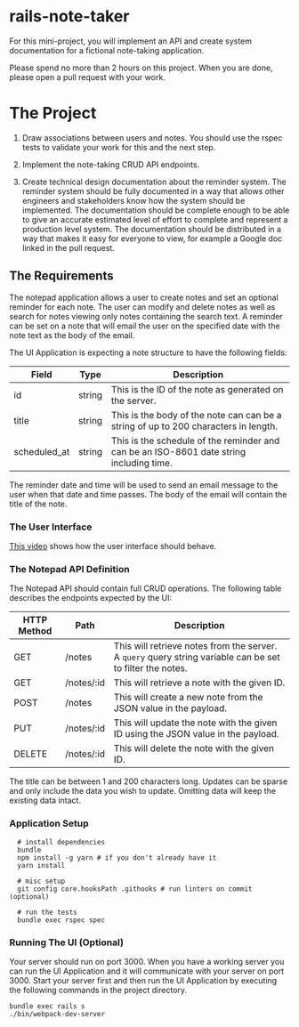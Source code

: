 # rails-note-taker

For this mini-project, you will implement an API and create system documentation for a fictional note-taking application.

Please spend no more than 2 hours on this project. When you are done, please open a pull request with your work.

# The Project

1. Draw associations between users and notes. You should use the rspec tests to validate your work for this and the next step.

1. Implement the note-taking CRUD API endpoints.

1. Create technical design documentation about the reminder system. The reminder system should be fully documented in a way that allows other engineers and stakeholders know how the system should be implemented. The documentation should be complete enough to be able to give an accurate estimated level of effort to complete and represent a production level system. The documentation should be distributed in a way that makes it easy for everyone to view, for example a Google doc linked in the pull request.

## The Requirements
The notepad application allows a user to create notes and set an optional reminder for each note. The user can modify and delete notes as well as search for notes viewing only notes containing the search text. A reminder can be set on a note that will email the user on the specified date with the note text as the body of the email.

The UI Application is expecting a note structure to have the following fields:

|Field|Type|Description|
|---|---|---|
|id|string|This is the ID of the note as generated on the server.|
|title|string|This is the body of the note can can be a string of up to 200 characters in length.|
|scheduled_at|string|This is the schedule of the reminder and can be an ISO-8601 date string including time.|

The reminder date and time will be used to send an email message to the user when that date and time passes. The body of the email will contain the title of the note.

### The User Interface
[This video](https://www.loom.com/share/0030e97a8ade4a02805a27484d3fd127) shows how the user interface should behave.
### The Notepad API Definition
The Notepad API should contain full CRUD operations. The following table describes the endpoints expected by the UI:

|HTTP Method|Path|Description|
|-----------|----|-----------|
|GET|/notes|This will retrieve notes from the server. A `query` query string variable can be set to filter the notes.|
|GET|/notes/:id|This will retrieve a note with the given ID.|
|POST|/notes|This will create a new note from the JSON value in the payload.|
|PUT|/notes/:id|This will update the note with the given ID using the JSON value in the payload.|
|DELETE|/notes/:id|This will delete the note with the given ID.|

The title can be between 1 and 200 characters long. Updates can be sparse and only include the data you wish to update. Omitting data will keep the existing data intact.

### Application Setup

```shell
  # install dependencies
  bundle
  npm install -g yarn # if you don't already have it
  yarn install

  # misc setup
  git config core.hooksPath .githooks # run linters on commit (optional)

  # run the tests
  bundle exec rspec spec
```
### Running The UI (Optional)

Your server should run on port 3000. When you have a working server you can run the UI Application and it will
communicate with your server on port 3000. Start your server first and then run the UI Application by executing the
following commands in the project directory.

```shell
bundle exec rails s
./bin/webpack-dev-server
```
